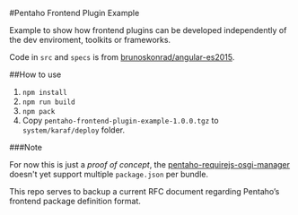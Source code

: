 #Pentaho Frontend Plugin Example

Example to show how frontend plugins can be developed independently of the dev enviroment, toolkits or frameworks.

Code in ```src``` and ```specs``` is from [brunoskonrad/angular-es2015](https://github.com/brunoskonrad/angular-es2015).

##How to use

1. ```npm install```
2. ```npm run build```
3. ```npm pack```
4. Copy ```pentaho-frontend-plugin-example-1.0.0.tgz``` to ```system/karaf/deploy``` folder.

###Note

For now this is just a _proof of concept_, the [pentaho-requirejs-osgi-manager](https://github.com/pentaho/pentaho-osgi-bundles/tree/master/pentaho-requirejs-osgi-manager) doesn't yet support multiple ```package.json``` per bundle.

This repo serves to backup a current RFC document regarding Pentaho’s frontend package definition format.
